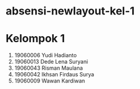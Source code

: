# absensi-newlayout-kel-1

# Kelompok 1

1. 19060006	Yudi Hadianto
2. 19060013	Dede Lena Suryani
3. 19060043	Risman Maulana
4. 19060042	Ikhsan Firdaus Surya
5. 19060009	Wawan Kardiwan
